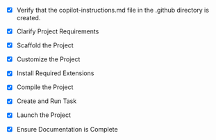 <!-- Use this file to provide workspace-specific custom instructions to Copilot. For more details, visit https://code.visualstudio.com/docs/copilot/copilot-customization#_use-a-githubcopilotinstructionsmd-file -->

- [x] Verify that the copilot-instructions.md file in the .github directory is created.

- [x] Clarify Project Requirements
<!-- Project: Next.js portfolio website with TypeScript, Tailwind CSS, responsive design. -->

- [x] Scaffold the Project
<!-- Created Next.js project with TypeScript, Tailwind CSS, ESLint, App Router, and src directory -->

- [x] Customize the Project
<!--
Created complete portfolio website with:
- Navigation component with smooth scroll
- Hero section with animated background and gradient text
- About section with profile and personal info
- Skills section with progress bars and tech categories
- Experience section with timeline design
- Projects section with 6 project cards
- Contact section with form and social links
- Responsive design with Tailwind CSS
- Custom animations and smooth scrolling
  -->

- [x] Install Required Extensions
<!-- No additional extensions required for Next.js project -->

- [x] Compile the Project
<!--
Verify that all previous steps have been completed.
Install any missing dependencies.
Run diagnostics and resolve any issues.
Check for markdown files in project folder for relevant instructions on how to do this.
-->

- [x] Create and Run Task
<!--
Verify that all previous steps have been completed.
Check https://code.visualstudio.com/docs/debugtest/tasks to determine if the project needs a task. If so, use the create_and_run_task to create and launch a task based on package.json, README.md, and project structure.
Skip this step otherwise.
 -->

- [x] Launch the Project
<!-- Development server is running at http://localhost:3000 -->

- [x] Ensure Documentation is Complete
<!-- README.md updated with comprehensive project information and setup instructions -->
